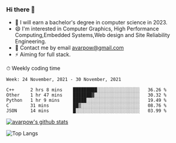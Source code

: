 ### Hi there 👋
<!--I have been a GitHub member for [![Years Badge](https://badges.pufler.dev/years/avarpow)](https://badges.pufler.dev)-->
- 🌱 I will earn a bachelor's degree in computer science in 2023.
- 😄 I'm interested in Computer Graphics, High Performance Computing,Embedded Systems,Web design and Site Reliability Engineering.
- 💬 Contact me by email avarpow@gmail.com
- ⚡ Aiming for full stack.

<!--💻 Coding Activity Logging

[![Commits Badge](https://badges.pufler.dev/commits/weekly/avarpow)](https://badges.pufler.dev)-->

⏱ Weekly coding time
<!--START_SECTION:waka-->
```text
Week: 24 November, 2021 - 30 November, 2021

C++      2 hrs 8 mins    █████████░░░░░░░░░░░░░░░░   36.26 % 
Other    1 hr 47 mins    ███████▓░░░░░░░░░░░░░░░░░   30.32 % 
Python   1 hr 9 mins     █████░░░░░░░░░░░░░░░░░░░░   19.49 % 
C        31 mins         ██▒░░░░░░░░░░░░░░░░░░░░░░   08.76 % 
JSON     14 mins         █░░░░░░░░░░░░░░░░░░░░░░░░   03.99 % 
```
<!--END_SECTION:waka-->

[![avarpow's github stats](https://github-readme-stats.vercel.app/api?username=avarpow&count_private=true&show_icons=true&hide=issues&hide_border=true)](https://github.com/anuraghazra/github-readme-stats)

![Top Langs](https://github-readme-stats.vercel.app/api/top-langs/?username=avarpow&layout=compact&hide_border=true) 
<!--[![avarpow's wakatime stats](https://github-readme-stats.vercel.app/api/wakatime?username=avarpow)](https://github.com/anuraghazra/github-readme-stats)-->
